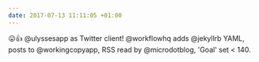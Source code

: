 ```yaml
---
date: 2017-07-13 11:11:05 +01:00
---
```


😛👍 @ulyssesapp as Twitter client! @workflowhq adds @jekyllrb YAML, posts to @workingcopyapp, RSS read by @microdotblog, 'Goal' set \< 140.